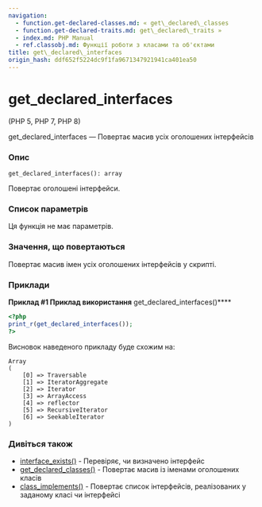 ```yaml
---
navigation:
  - function.get-declared-classes.md: « get\_declared\_classes
  - function.get-declared-traits.md: get\_declared\_traits »
  - index.md: PHP Manual
  - ref.classobj.md: Функції роботи з класами та об'єктами
title: get\_declared\_interfaces
origin_hash: ddf652f5224dc9f1fa9671347921941ca401ea50
---
```

# get\_declared\_interfaces

(PHP 5, PHP 7, PHP 8)

get\_declared\_interfaces — Повертає масив усіх оголошених інтерфейсів

### Опис

```methodsynopsis
get_declared_interfaces(): array
```

Повертає оголошені інтерфейси.

### Список параметрів

Ця функція не має параметрів.

### Значення, що повертаються

Повертає масив імен усіх оголошених інтерфейсів у скрипті.

### Приклади

**Приклад #1 Приклад використання** get\_declared\_interfaces()\*\*\*\*

```php
<?php
print_r(get_declared_interfaces());
?>
```

Висновок наведеного прикладу буде схожим на:

```
Array
(
    [0] => Traversable
    [1] => IteratorAggregate
    [2] => Iterator
    [3] => ArrayAccess
    [4] => reflector
    [5] => RecursiveIterator
    [6] => SeekableIterator
)
```

### Дивіться також

-   [interface\_exists()](function.interface-exists.md) \- Перевіряє, чи визначено інтерфейс
-   [get\_declared\_classes()](function.get-declared-classes.md) \- Повертає масив із іменами оголошених класів
-   [class\_implements()](function.class-implements.md) \- Повертає список інтерфейсів, реалізованих у заданому класі чи інтерфейсі
